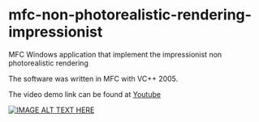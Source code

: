 # mfc-non-photorealistic-rendering-impressionist

MFC Windows application that implement the impressionist non photorealistic rendering 

The software was written in MFC with VC++ 2005.

The video demo link can be found at [Youtube](https://youtu.be/SF_8HqrfqNM)

[![IMAGE ALT TEXT HERE](http://img.youtube.com/vi/SF_8HqrfqNM/0.jpg)](http://www.youtube.com/watch?v=SF_8HqrfqNM)


